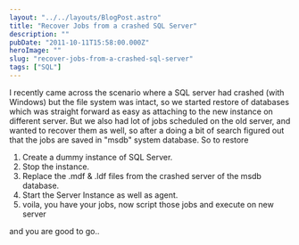 ```yaml
---
layout: "../../layouts/BlogPost.astro"
title: "Recover Jobs from a crashed SQL Server"
description: ""
pubDate: "2011-10-11T15:58:00.000Z"
heroImage: ""
slug: "recover-jobs-from-a-crashed-sql-server"
tags: ["SQL"]
---
```


I recently came across the scenario where a SQL server had crashed (with Windows) but the file system was intact, so we started restore of databases which was straight forward as easy as attaching to the new instance on different server. But we also had lot of jobs scheduled on the old server, and wanted to recover them as well, so after a doing a bit of search figured out that the jobs are saved in "msdb" system database.
So to restore

 1. Create a dummy instance of SQL Server.
 2. Stop the instance.
 3. Replace the .mdf & .ldf files from the crashed server of the msdb
    database.
 4. Start the Server Instance as well as agent.
 5. voila, you have your jobs, now script those jobs and execute on new
    server

and you are good to go..
